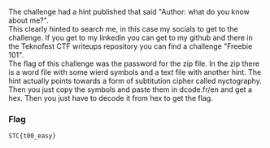 The challenge had a hint published that said "Author: what do you know about me?".  
This clearly hinted to search me, in this case my socials to get to the challenge. If you get to my linkedin you can get to my github and there in the Teknofest CTF writeups repository you can find a challenge "Freebie 101".  
The flag of this challenge was the password for the zip file. In the zip there is a word file with some wierd symbols and a text file with another hint. The hint actually points towards a form of subtitution cipher called nyctography.  
Then you just copy the symbols and paste them in dcode.fr/en and get a hex. Then you just have to decode it from hex to get the flag.
### Flag
```diff
STC{t00_easy}
```
